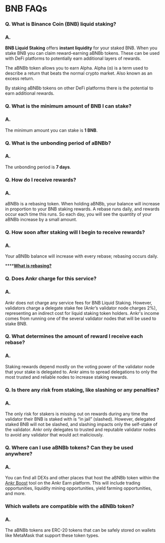 # BNB FAQs

### **Q. What is Binance Coin (BNB) liquid staking?**

### **A.**

**BNB Liquid Staking** offers **instant liquidity** for your staked BNB. When you stake BNB you can claim reward-earning aBNBb tokens. These can be used with DeFi platforms to potentially earn additional layers of rewards.

The aBNBb token allows you to earn Alpha. Alpha (α) is a term used to describe a return that beats the normal crypto market. Also known as an excess return.&#x20;

By staking aBNBb tokens on other DeFi platforms there is the potential to earn additional rewards.

### Q. What is the minimum amount of BNB I can stake?

### A.

The minimum amount you can stake is **1 BNB**.

### Q. **What is the unbonding period of aBNBb?**

### A.

The unbonding period is **7 days**.

### Q. How do I receive rewards?

### A.&#x20;

aBNBb is a rebasing token. When holding aBNBb, your balance will increase in proportion to your BNB staking rewards. A rebase runs daily, and rewards occur each time this runs. So each day, you will see the quantity of your aBNBb increase by a small amount.

### Q. How soon after staking will I begin to receive rewards?

### A.

Your aBNBb balance will increase with every rebase; rebasing occurs daily.

****[**What is rebasing?**](https://docs.ankr.com/resources/glossary#rebase-or-rebasing)&#x20;

### Q. Does Ankr charge for this service?

### A.

Ankr does not charge any service fees for BNB Liquid Staking. However, validators charge a delegate stake fee (Ankr’s validator node charges 2%), representing an indirect cost for liquid staking token holders. Ankr's income comes from running one of the several validator nodes that will be used to stake BNB.

### Q. What determines the amount of reward I receive each rebase?

### A.

Staking rewards depend mostly on the voting power of the validator node that your stake is delegated to. Ankr aims to spread delegations to only the most trusted and reliable nodes to increase staking rewards.

### Q. Is there any risk from staking, like slashing or any penalties?

### A.

The only risk for stakers is missing out on rewards during any time the validator their BNB is staked with is “in jail” (slashed). However, delegated staked BNB will not be slashed, and slashing impacts only the self-stake of the validator. Ankr only delegates to trusted and reputable validator nodes to avoid any validator that would act maliciously.

### Q. Where can I use aBNBb tokens? Can they be used anywhere?

### A.&#x20;

You can find all DEXs and other places that host the aBNBb token within the [Ankr Boost](https://www.ankr.com/earn/boost/trade/?from=aETHb\&to=ETH) tool on the Ankr Earn platform. This will include trading opportunities, liquidity mining opportunities, yield farming opportunities, and more.

### Which wallets are compatible with the aBNBb token?&#x20;

### A.&#x20;

The aBNBb tokens are ERC-20 tokens that can be safely stored on wallets like MetaMask that support these token types.&#x20;

